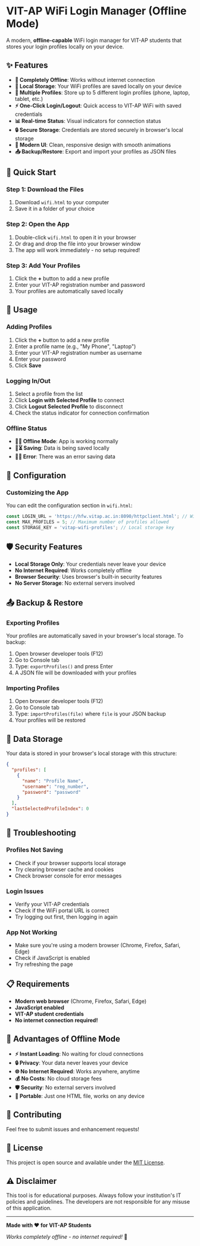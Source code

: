 # VIT-AP WiFi Login Manager (Offline Mode)

A modern, **offline-capable** WiFi login manager for VIT-AP students that stores your login profiles locally on your device.

## ✨ Features

- **🔌 Completely Offline**: Works without internet connection
- **💾 Local Storage**: Your WiFi profiles are saved locally on your device
- **📱 Multiple Profiles**: Store up to 5 different login profiles (phone, laptop, tablet, etc.)
- **⚡ One-Click Login/Logout**: Quick access to VIT-AP WiFi with saved credentials
- **📊 Real-time Status**: Visual indicators for connection status
- **🔒 Secure Storage**: Credentials are stored securely in browser's local storage
- **🎨 Modern UI**: Clean, responsive design with smooth animations
- **📤 Backup/Restore**: Export and import your profiles as JSON files

## 🚀 Quick Start

### **Step 1: Download the Files**
1. Download `wifi.html` to your computer
2. Save it in a folder of your choice

### **Step 2: Open the App**
1. Double-click `wifi.html` to open it in your browser
2. Or drag and drop the file into your browser window
3. The app will work immediately - no setup required!

### **Step 3: Add Your Profiles**
1. Click the **+** button to add a new profile
2. Enter your VIT-AP registration number and password
3. Your profiles are automatically saved locally

## 📱 Usage

### **Adding Profiles**
1. Click the **+** button to add a new profile
2. Enter a profile name (e.g., "My Phone", "Laptop")
3. Enter your VIT-AP registration number as username
4. Enter your password
5. Click **Save**

### **Logging In/Out**
1. Select a profile from the list
2. Click **Login with Selected Profile** to connect
3. Click **Logout Selected Profile** to disconnect
4. Check the status indicator for connection confirmation

### **Offline Status**
- **💾✅ Offline Mode**: App is working normally
- **💾⏳ Saving**: Data is being saved locally
- **💾❌ Error**: There was an error saving data

## 🔧 Configuration

### **Customizing the App**

You can edit the configuration section in `wifi.html`:

```javascript
const LOGIN_URL = 'https://hfw.vitap.ac.in:8090/httpclient.html'; // WiFi portal URL
const MAX_PROFILES = 5; // Maximum number of profiles allowed
const STORAGE_KEY = 'vitap-wifi-profiles'; // Local storage key
```

## 🛡️ Security Features

- **Local Storage Only**: Your credentials never leave your device
- **No Internet Required**: Works completely offline
- **Browser Security**: Uses browser's built-in security features
- **No Server Storage**: No external servers involved

## 📤 Backup & Restore

### **Exporting Profiles**
Your profiles are automatically saved in your browser's local storage. To backup:

1. Open browser developer tools (F12)
2. Go to Console tab
3. Type: `exportProfiles()` and press Enter
4. A JSON file will be downloaded with your profiles

### **Importing Profiles**
1. Open browser developer tools (F12)
2. Go to Console tab
3. Type: `importProfiles(file)` where `file` is your JSON backup
4. Your profiles will be restored

## 🔄 Data Storage

Your data is stored in your browser's local storage with this structure:

```json
{
  "profiles": [
    {
      "name": "Profile Name",
      "username": "reg_number",
      "password": "password"
    }
  ],
  "lastSelectedProfileIndex": 0
}
```

## 🐛 Troubleshooting

### **Profiles Not Saving**
- Check if your browser supports local storage
- Try clearing browser cache and cookies
- Check browser console for error messages

### **Login Issues**
- Verify your VIT-AP credentials
- Check if the WiFi portal URL is correct
- Try logging out first, then logging in again

### **App Not Working**
- Make sure you're using a modern browser (Chrome, Firefox, Safari, Edge)
- Check if JavaScript is enabled
- Try refreshing the page

## 📋 Requirements

- **Modern web browser** (Chrome, Firefox, Safari, Edge)
- **JavaScript enabled**
- **VIT-AP student credentials**
- **No internet connection required!**

## 🌟 Advantages of Offline Mode

- **⚡ Instant Loading**: No waiting for cloud connections
- **🔒 Privacy**: Your data never leaves your device
- **🌐 No Internet Required**: Works anywhere, anytime
- **💰 No Costs**: No cloud storage fees
- **🛡️ Security**: No external servers involved
- **📱 Portable**: Just one HTML file, works on any device

## 🤝 Contributing

Feel free to submit issues and enhancement requests!

## 📄 License

This project is open source and available under the [MIT License](LICENSE).

## ⚠️ Disclaimer

This tool is for educational purposes. Always follow your institution's IT policies and guidelines. The developers are not responsible for any misuse of this application.

---

**Made with ❤️ for VIT-AP Students**

*Works completely offline - no internet required!* 🌟
